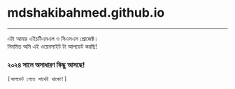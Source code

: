# mdshakibahmed.github.io

------


এটা আমার এইচটিএমএল ও সিএসএস প্রোজেক্ট। <br>
নিমমিত অমি এই ওয়েবসাইট টা আপডেট করছি!
### ২০২৪ সালে অসাধারণ কিছু আসছে!
    [আপডেট পেতে সাথেই থাকো!]
